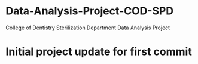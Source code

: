 # Data-Analysis-Project-COD-SPD
College of Dentistry Sterilization Department Data Analysis Project

# Initial project update for first commit #
